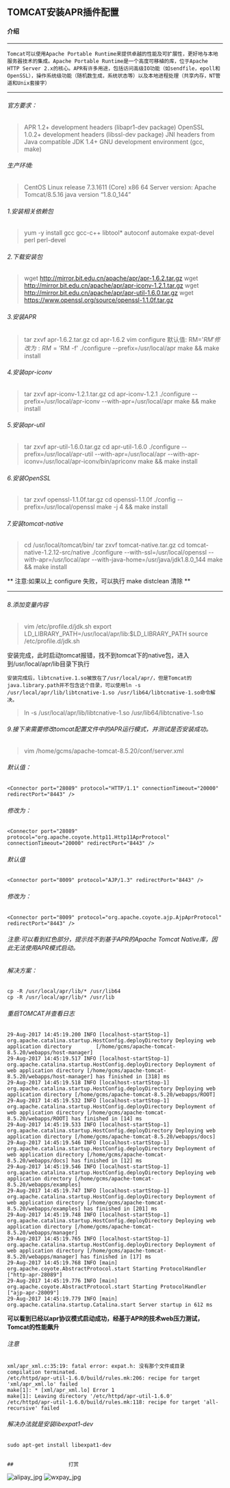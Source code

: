 ## TOMCAT安装APR插件配置


#### 介绍

***

	Tomcat可以使用Apache Portable Runtime来提供卓越的性能及可扩展性，更好地与本地服务器技术的集成。Apache Portable Runtime是一个高度可移植的库，位于Apache HTTP Server 2.x的核心。APR有许多用途，包括访问高级IO功能（如sendfile，epoll和OpenSSL），操作系统级功能（随机数生成，系统状态等）以及本地进程处理（共享内存，NT管道和Unix套接字）



***

###### 官方要求：

> APR 1.2+ development headers (libapr1-dev package)
> OpenSSL 1.0.2+ development headers (libssl-dev package)
> JNI headers from Java compatible JDK 1.4+
> GNU development environment (gcc, make)


###### 生产环境:

> CentOS Linux release 7.3.1611 (Core) x86 64
> Server version: Apache Tomcat/8.5.16
> java version “1.8.0_144”


###### 1.安装相关依赖包

> yum -y install gcc gcc-c++ libtool* autoconf automake expat-devel perl perl-devel


###### 2.下载安装包

> wget  http://mirror.bit.edu.cn/apache/apr/apr-1.6.2.tar.gz
> wget  http://mirror.bit.edu.cn/apache/apr/apr-iconv-1.2.1.tar.gz
> wget  http://mirror.bit.edu.cn/apache/apr/apr-util-1.6.0.tar.gz
> wget  https://www.openssl.org/source/openssl-1.1.0f.tar.gz

###### 3.安装APR

>  tar zxvf apr-1.6.2.tar.gz
>  cd apr-1.6.2
>  vim configure
>  	默认值:
> RM='$RM'
> 修改为:
> RM='$RM -f'
> ./configure --prefix=/usr/local/apr
> make && make install

###### 4.安装apr-iconv

> tar zxvf apr-iconv-1.2.1.tar.gz
> cd apr-iconv-1.2.1
> ./configure --prefix=/usr/local/apr-iconv --with-apr=/usr/local/apr
> make && make install

###### 5.安装apr-util

> tar zxvf apr-util-1.6.0.tar.gz
> cd apr-util-1.6.0
> ./configure --prefix=/usr/local/apr-util --with-apr=/usr/local/apr --with-apr-iconv=/usr/local/apr-iconv/bin/apriconv
> make && make install

###### 6.安装OpenSSL

> tar zxvf openssl-1.1.0f.tar.gz
> cd openssl-1.1.0f
> ./config --prefix=/usr/local/openssl
> make -j 4 && make install

###### 7.安装tomcat-native

> cd /usr/local/tomcat/bin/
> tar zxvf tomcat-native.tar.gz
> cd tomcat-native-1.2.12-src/native
> ./configure --with-ssl=/usr/local/openssl --with-apr=/usr/local/apr --with-java-home=/usr/java/jdk1.8.0_144
> make && make install

** 注意:如果以上 configure 失败，可以执行 make distclean 清除 **

***

###### 8.添加变量内容

> vim /etc/profile.d/jdk.sh
> export LD_LIBRARY_PATH=/usr/local/apr/lib:$LD_LIBRARY_PATH
> source /etc/profile.d/jdk.sh

安装完成，此时启动tomcat报错，找不到tomcat下的native包，进入到/usr/local/apr/lib目录下执行

	安装完成后，libtcnative.1.so被放在了/usr/local/apr/，但是Tomcat的java.library.path并不包含这个目录，可以使用ln -s /usr/local/apr/lib/libtcnative-1.so /usr/lib64/libtcnative-1.so命令解决。

> ln -s /usr/local/apr/lib/libtcnative-1.so /usr/lib64/libtcnative-1.so




###### 9.接下来需要修改tomcat配置文件中的APR运行模式，并测试是否安装成功。

> vim /home/gcms/apache-tomcat-8.5.20/conf/server.xml

###### 默认值：

	<Connector port="28089" protocol="HTTP/1.1" connectionTimeout="20000" redirectPort="8443" />

###### 修改为：

	<Connector port="28089" protocol="org.apache.coyote.http11.Http11AprProtocol" connectionTimeout="20000" redirectPort="8443" />

###### 默认值

	<Connector port="8009" protocol="AJP/1.3" redirectPort="8443" />

###### 修改为：

	<Connector port="8009" protocol="org.apache.coyote.ajp.AjpAprProtocol" redirectPort="8443" />

###### 注意:可以看到红色部分，提示找不到基于APR的Apache Tomcat Native库，因此无法使用APR模式启动。

###### 解决方案：
	cp -R /usr/local/apr/lib/* /usr/lib64
    cp -R /usr/local/apr/lib/* /usr/lib


###### 重启TOMCAT并查看日志

	29-Aug-2017 14:45:19.200 INFO [localhost-startStop-1] org.apache.catalina.startup.HostConfig.deployDirectory Deploying web application directory 		[/home/gcms/apache-tomcat-8.5.20/webapps/host-manager]
	29-Aug-2017 14:45:19.517 INFO [localhost-startStop-1] org.apache.catalina.startup.HostConfig.deployDirectory Deployment of web application directory [/home/gcms/apache-tomcat-8.5.20/webapps/host-manager] has finished in [318] ms
	29-Aug-2017 14:45:19.518 INFO [localhost-startStop-1] org.apache.catalina.startup.HostConfig.deployDirectory Deploying web application directory [/home/gcms/apache-tomcat-8.5.20/webapps/ROOT]
	29-Aug-2017 14:45:19.532 INFO [localhost-startStop-1] org.apache.catalina.startup.HostConfig.deployDirectory Deployment of web application directory [/home/gcms/apache-tomcat-8.5.20/webapps/ROOT] has finished in [14] ms
	29-Aug-2017 14:45:19.533 INFO [localhost-startStop-1] org.apache.catalina.startup.HostConfig.deployDirectory Deploying web application directory [/home/gcms/apache-tomcat-8.5.20/webapps/docs]
	29-Aug-2017 14:45:19.546 INFO [localhost-startStop-1] org.apache.catalina.startup.HostConfig.deployDirectory Deployment of web application directory [/home/gcms/apache-tomcat-8.5.20/webapps/docs] has finished in [12] ms
	29-Aug-2017 14:45:19.546 INFO [localhost-startStop-1] org.apache.catalina.startup.HostConfig.deployDirectory Deploying web application directory [/home/gcms/apache-tomcat-8.5.20/webapps/examples]
	29-Aug-2017 14:45:19.747 INFO [localhost-startStop-1] org.apache.catalina.startup.HostConfig.deployDirectory Deployment of web application directory [/home/gcms/apache-tomcat-8.5.20/webapps/examples] has finished in [201] ms
	29-Aug-2017 14:45:19.748 INFO [localhost-startStop-1] org.apache.catalina.startup.HostConfig.deployDirectory Deploying web application directory [/home/gcms/apache-tomcat-8.5.20/webapps/manager]
	29-Aug-2017 14:45:19.765 INFO [localhost-startStop-1] org.apache.catalina.startup.HostConfig.deployDirectory Deployment of web application directory [/home/gcms/apache-tomcat-8.5.20/webapps/manager] has finished in [17] ms
	29-Aug-2017 14:45:19.768 INFO [main] org.apache.coyote.AbstractProtocol.start Starting ProtocolHandler ["http-apr-28089"]
	29-Aug-2017 14:45:19.776 INFO [main] org.apache.coyote.AbstractProtocol.start Starting ProtocolHandler ["ajp-apr-28009"]
	29-Aug-2017 14:45:19.779 INFO [main] org.apache.catalina.startup.Catalina.start Server startup in 612 ms


**可以看到已经以apr协议模式启动成功，经基于APR的技术web压力测试，Tomcat的性能飙升**

###### 注意
	xml/apr_xml.c:35:19: fatal error: expat.h: 没有那个文件或目录
	compilation terminated.
	/etc/httpd/apr-util-1.6.0/build/rules.mk:206: recipe for target 'xml/apr_xml.lo' failed
	make[1]: * [xml/apr_xml.lo] Error 1
	make[1]: Leaving directory '/etc/httpd/apr-util-1.6.0'
	/etc/httpd/apr-util-1.6.0/build/rules.mk:118: recipe for target 'all-recursive' failed

###### 解决办法就是安装libexpat1-dev
	sudo apt-get install libexpat1-dev


	## 					打赏
![alipay_jpg](https://github.com/thestar111/resource/blob/master/alipay.jpg)
![wxpay_jpg](https://github.com/thestar111/resource/blob/master/wxpay.jpg)














































































